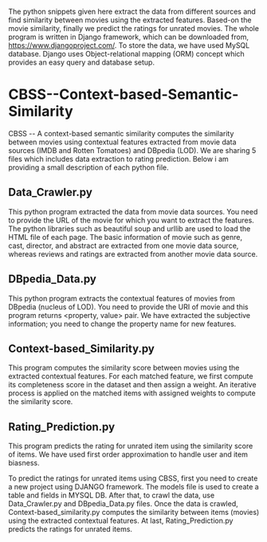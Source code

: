 The python snippets given here extract the data from different sources and find similarity between movies using the extracted
features. Based-on the movie similarity, finally we predict the ratings for unrated movies. The whole program is written in Django framework, which can be downloaded from, https://www.djangoproject.com/. To store the data, we have used MySQL database. Django uses Object-relational mapping (ORM) concept which provides an easy query and database setup.



# CBSS--Context-based-Semantic-Similarity
CBSS -- A context-based semantic similarity computes the similarity between movies using contextual features extracted 
from movie data sources (IMDB and Rotten Tomatoes) and DBpedia (LOD). We are sharing 5 files which includes data extraction to 
rating prediction. Below i am providing a small description of each python file.

## Data_Crawler.py
This python program extracted the data from movie data sources. You need to provide the URL of the movie for which you want to extract the features. The python libraries such as beautiful soup and urllib are used to load the HTML file of each page. The basic information of movie such as genre, cast, director, and abstract are extracted from one movie data source, whereas reviews and ratings are extracted from another movie data source.

## DBpedia_Data.py
This python program extracts the contextual features of movies from DBpedia (nucleus of LOD). You need to provide the URI of movie
and this program returns <property, value> pair. We have extracted the subjective information; you need to change the property name for new features.

## Context-based_Similarity.py
This program computes the similarity score between movies using the extracted contextual features. For each matched feature, we first compute its completeness score in the dataset and then assign a weight. An iterative process is applied on the matched items with assigned weights to compute the similarity score.

## Rating_Prediction.py
This program predicts the rating for unrated item using the similarity score of items. We have used first order approximation to handle user and item biasness.

To predict the ratings for unrated items using CBSS, first you need to create a new project using DJANGO framework. The models file is used to create a table and fields in MYSQL DB. After that, to crawl the data, use Data_Crawler.py and DBpedia_Data.py files. Once the data is crawled, Context-based_similarity.py computes the similarity between items (movies) using the extracted contextual features. At last, Rating_Prediction.py predicts the ratings for unrated items.
